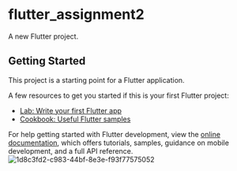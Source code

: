# flutter_assignment2

A new Flutter project.

## Getting Started

This project is a starting point for a Flutter application.

A few resources to get you started if this is your first Flutter project:

- [Lab: Write your first Flutter app](https://docs.flutter.dev/get-started/codelab)
- [Cookbook: Useful Flutter samples](https://docs.flutter.dev/cookbook)

For help getting started with Flutter development, view the
[online documentation](https://docs.flutter.dev/), which offers tutorials,
samples, guidance on mobile development, and a full API reference.
![1d8c3fd2-c983-44bf-8e3e-f93f77575052](https://github.com/DamnTam/flutter_assignment2/assets/75781775/0b37b2aa-ae7a-489b-8f3b-c9f11bd63b31)
